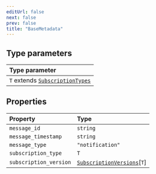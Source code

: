 ```yaml
---
editUrl: false
next: false
prev: false
title: "BaseMetadata"
---
```


## Type parameters

| Type parameter |
| :------ |
| `T` extends [`SubscriptionTypes`](../enumerations/SubscriptionTypes.md) |

## Properties

| Property | Type |
| :------ | :------ |
| `message_id` | `string` |
| `message_timestamp` | `string` |
| `message_type` | `"notification"` |
| `subscription_type` | `T` |
| `subscription_version` | [`SubscriptionVersions`](SubscriptionVersions.md)\[`T`\] |
